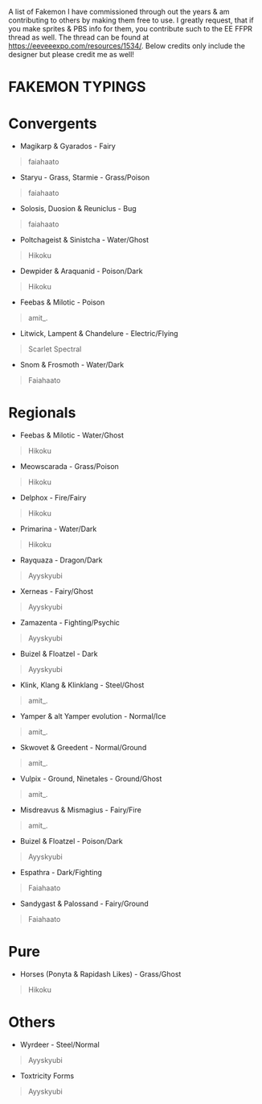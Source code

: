 A list of Fakemon I have commissioned through out the years & am contributing to others by making them free to use.
I greatly request, that if you make sprites & PBS info for them, you contribute such to the EE FFPR thread as well.
The thread can be found at https://eeveeexpo.com/resources/1534/.
Below credits only include the designer but please credit me as well!
# FAKEMON TYPINGS
# Convergents
- Magikarp & Gyarados - Fairy
> faiahaato 
- Staryu - Grass, Starmie - Grass/Poison
> faiahaato 
- Solosis, Duosion & Reuniclus - Bug
> faiahaato
- Poltchageist & Sinistcha - Water/Ghost
> Hikoku
- Dewpider & Araquanid - Poison/Dark
> Hikoku
- Feebas & Milotic - Poison
> amit_.
- Litwick, Lampent & Chandelure - Electric/Flying
> Scarlet Spectral
- Snom & Frosmoth - Water/Dark
> Faiahaato
# Regionals
- Feebas & Milotic - Water/Ghost
> Hikoku
- Meowscarada - Grass/Poison
> Hikoku
- Delphox - Fire/Fairy
> Hikoku
- Primarina - Water/Dark
> Hikoku
- Rayquaza - Dragon/Dark
> Ayyskyubi
- Xerneas - Fairy/Ghost
> Ayyskyubi
- Zamazenta - Fighting/Psychic
> Ayyskyubi
- Buizel & Floatzel - Dark
> Ayyskyubi
- Klink, Klang & Klinklang - Steel/Ghost
> amit_.
- Yamper & alt Yamper evolution - Normal/Ice
> amit_.
- Skwovet & Greedent - Normal/Ground
> amit_.
- Vulpix - Ground, Ninetales - Ground/Ghost
> amit_.
- Misdreavus & Mismagius - Fairy/Fire
> amit_.
- Buizel & Floatzel - Poison/Dark
> Ayyskyubi
- Espathra - Dark/Fighting
> Faiahaato
- Sandygast & Palossand - Fairy/Ground
> Faiahaato

# Pure
- Horses (Ponyta & Rapidash Likes) - Grass/Ghost
> Hikoku

# Others
- Wyrdeer - Steel/Normal
> Ayyskyubi
- Toxtricity Forms
> Ayyskyubi
